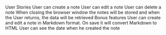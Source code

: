 User Stories
User can create a note
User can edit a note
User can delete a note
When closing the browser window the notes will be stored and when the User returns, the data will be retrieved
Bonus features
User can create and edit a note in Markdown format. On save it will convert Markdown to HTML
User can see the date when he created the note
